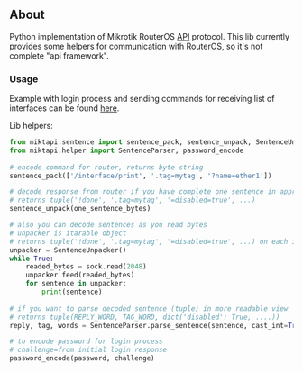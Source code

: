 ## About
Python implementation of Mikrotik RouterOS [API](https://wiki.mikrotik.com/wiki/Manual:API) protocol.
This lib currently provides some helpers for communication with RouterOS, so it's not complete "api framework".

### Usage

Example with login process and sending commands for receiving list of interfaces
can be found [here](https://github.com/mrin/miktapi/blob/1.0.18/examples/simple_interface_print.py).

Lib helpers:

```python
from miktapi.sentence import sentence_pack, sentence_unpack, SentenceUnpacker
from miktapi.helper import SentenceParser, password_encode
    
# encode command for router, returns byte string
sentence_pack(['/interface/print', '.tag=mytag', '?name=ether1'])   

# decode response from router if you have complete one sentence in appropriate format
# returns tuple('!done', '.tag=mytag', '=disabled=true', ...)
sentence_unpack(one_sentence_bytes)

# also you can decode sentences as you read bytes
# unpacker is itarable object
# returns tuple('!done', '.tag=mytag', '=disabled=true', ...) on each iteration
unpacker = SentenceUnpacker()
while True:
    readed_bytes = sock.read(2048)
    unpacker.feed(readed_bytes)
    for sentence in unpacker:
        print(sentence)
        
# if you want to parse decoded sentence (tuple) in more readable view
# returns tuple(REPLY_WORD, TAG_WORD, dict('disabled': True, ....))
reply, tag, words = SentenceParser.parse_sentence(sentence, cast_int=True, cast_bool=True)

# to encode password for login process
# challenge=from initial login response
password_encode(password, challenge)
```